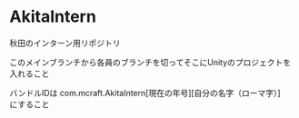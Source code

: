 # AkitaIntern
秋田のインターン用リポジトリ

このメインブランチから各員のブランチを切ってそこにUnityのプロジェクトを入れること

バンドルIDは com.mcraft.AkitaIntern[現在の年号][自分の名字（ローマ字）]　にすること
